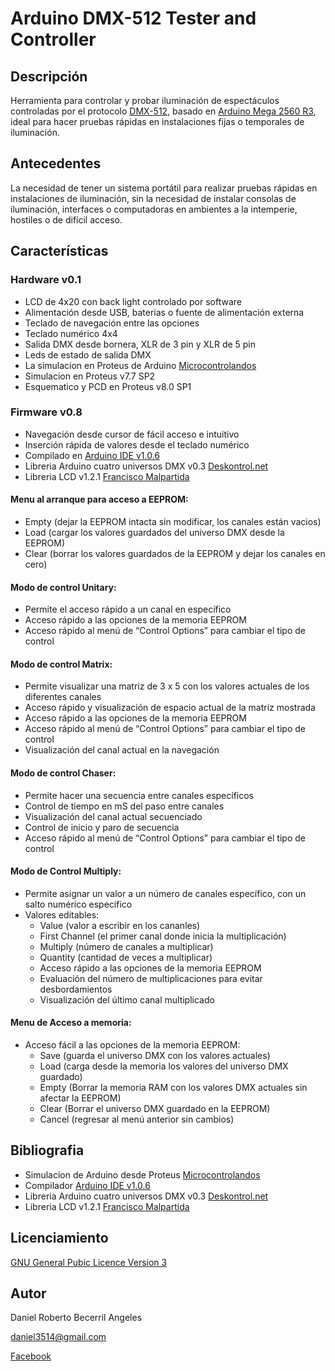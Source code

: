 # Arduino DMX-512 Tester and Controller

## Descripción
Herramienta para controlar y probar iluminación de espectáculos controladas por el protocolo [DMX-512](http://es.wikipedia.org/wiki/Digital_Multiplex), basado en [Arduino Mega 2560 R3](http://www.arduino.cc/en/Main/ArduinoBoardMega2560), ideal para hacer pruebas rápidas en instalaciones fijas o temporales de iluminación.

## Antecedentes
La necesidad de tener un sistema portátil para realizar pruebas rápidas en instalaciones de iluminación, sin la necesidad de instalar consolas de iluminación, interfaces o computadoras en ambientes a la intemperie, hostiles o de difícil acceso.

## Características

### Hardware v0.1
- LCD de 4x20 con back light controlado por software
- Alimentación desde USB, baterías o fuente de alimentación externa
- Teclado de navegación entre las opciones
- Teclado numérico 4x4
- Salida DMX desde bornera, XLR de 3 pin y XLR de 5 pin
- Leds de estado de salida DMX
- La simulacion en Proteus de Arduino [Microcontrolandos](http://microcontrolandos.blogspot.mx/2012/12/arduino-componentes-para-o-proteus.html)
- Simulacion en Proteus v7.7 SP2
- Esquematico y PCD en Proteus v8.0 SP1

### Firmware v0.8
- Navegación desde cursor de fácil acceso e intuitivo
- Inserción rápida de valores desde el teclado numérico
- Compilado en [Arduino IDE v1.0.6](http://www.arduino.cc/en/Main/OldSoftwareReleases)
- Libreria Arduino cuatro universos DMX v0.3 [Deskontrol.net](http://www.deskontrol.net/blog/libreria-arduino-cuatro-universos-dmx/)
- Libreria LCD v1.2.1 [Francisco Malpartida](https://bitbucket.org/fmalpartida/new-liquidcrystal/wiki/Home)

#### Menu al arranque para acceso a EEPROM:
- Empty (dejar la EEPROM intacta sin modificar, los canales están vacios)
- Load (cargar los valores guardados del universo DMX desde la EEPROM)
- Clear (borrar los valores guardados de la EEPROM y dejar los canales en cero)

#### Modo de control Unitary:
- Permite el acceso rápido a un canal en específico
- Acceso rápido a las opciones de la memoria EEPROM
- Acceso rápido al menú de “Control Options” para cambiar el tipo de control

#### Modo de control Matrix: 
- Permite visualizar una matriz de 3 x 5 con los valores actuales de los diferentes canales
- Acceso rápido y visualización de espacio actual de la matriz mostrada
- Acceso rápido a las opciones de la memoria EEPROM
- Acceso rápido al menú de “Control Options” para cambiar el tipo de control
- Visualización del canal actual en la navegación

#### Modo de control Chaser:
- Permite hacer una secuencia entre canales específicos
- Control de tiempo en mS del paso entre canales
- Visualización del canal actual secuenciado
- Control de inicio y paro de secuencia
- Acceso rápido al menú de “Control Options” para cambiar el tipo de control

#### Modo de Control Multiply:
- Permite asignar un valor a un número de canales específico, con un salto numérico especifico
- Valores editables:
  - Value (valor a escribir en los cananles)
  - First Channel (el primer canal donde inicia la multiplicación)
  - Multiply (número de canales a multiplicar)
  - Quantity (cantidad de veces a multiplicar) 
  - Acceso rápido a las opciones de la memoria EEPROM
  - Evaluación del número de multiplicaciones para evitar desbordamientos
  - Visualización del último canal multiplicado

#### Menu de Acceso a memoria:
- Acceso fácil a las opciones de la memoria EEPROM:
  - Save (guarda el universo DMX con los valores actuales)
  - Load (carga desde la memoria los valores del universo DMX guardado)
  - Empty (Borrar la memoria RAM con los valores DMX actuales sin afectar la EEPROM)
  - Clear (Borrar el universo DMX guardado en la EEPROM)
  - Cancel (regresar al menú anterior sin cambios)

## Bibliografia
- Simulacion de Arduino desde Proteus [Microcontrolandos](http://microcontrolandos.blogspot.mx/2012/12/arduino-componentes-para-o-proteus.html)
- Compilador [Arduino IDE v1.0.6](http://www.arduino.cc/en/Main/OldSoftwareReleases)
- Libreria Arduino cuatro universos DMX v0.3 [Deskontrol.net](http://www.deskontrol.net/blog/libreria-arduino-cuatro-universos-dmx/)
- Libreria LCD v1.2.1 [Francisco Malpartida](https://bitbucket.org/fmalpartida/new-liquidcrystal/wiki/Home)

## Licenciamiento
[GNU General Pubic Licence Version 3](/LICENSE)

## Autor
Daniel Roberto Becerril Angeles

[daniel3514@gmail.com](mailto:daniel3514@gmail.com)

[Facebook](https://www.facebook.com/daniel.3514)
